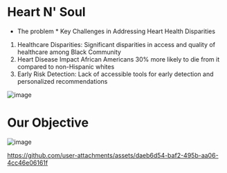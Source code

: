# Heart N' Soul
* The problem​ *
Key Challenges in Addressing Heart Health Disparities​

 
1. Healthcare Disparities:​
Significant disparities in access and quality of healthcare among Black Community​
2. Heart Disease Impact​
African Americans 30% more likely to die from it compared to non-Hispanic whites​
3. Early Risk Detection:​
Lack of accessible tools for early detection and personalized recommendations​

![image](https://github.com/user-attachments/assets/7e670ddc-88ad-4e6b-9941-2e50378e5b74)

# Our Objective 
![image](https://github.com/user-attachments/assets/de27afd2-8453-4ac3-b49b-e461583a7884)

https://github.com/user-attachments/assets/daeb6d54-baf2-495b-aa06-4cc46e06161f


